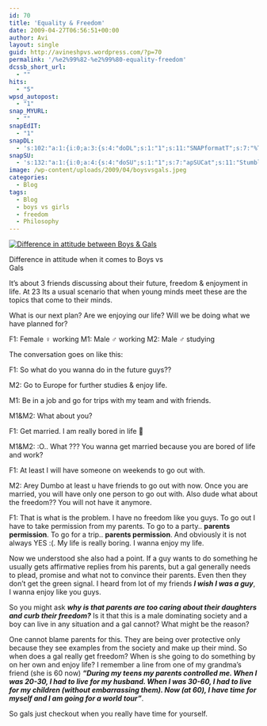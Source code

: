 ```yaml
---
id: 70
title: 'Equality & Freedom'
date: 2009-04-27T06:56:51+00:00
author: Avi
layout: single
guid: http://avineshpvs.wordpress.com/?p=70
permalink: '/%e2%99%82-%e2%99%80-equality-freedom'
dcssb_short_url:
  - ""
hits:
  - "5"
wpsd_autopost:
  - "1"
snap_MYURL:
  - ""
snapEdIT:
  - "1"
snapDL:
  - 's:102:"a:1:{i:0;a:3:{s:4:"doDL";s:1:"1";s:11:"SNAPformatT";s:7:"%TITLE%";s:10:"SNAPformat";s:9:"%EXCERPT%";}}";'
snapSU:
  - 's:132:"a:1:{i:0;a:4:{s:4:"doSU";s:1:"1";s:7:"apSUCat";s:11:"StumbleUpon";s:4:"nsfw";s:1:"0";s:10:"SNAPformat";s:19:"%TITLE% - %EXCERPT%";}}";'
image: /wp-content/uploads/2009/04/boysvsgals.jpeg
categories:
  - Blog
tags:
  - Blog
  - boys vs girls
  - freedom
  - Philosophy
---
```

<div id="attachment_271" style="width: 328px" class="wp-caption aligncenter">
  <a href="https://i0.wp.com/www.avineshpvs.com/wp-content/uploads/2009/04/boysvsgals.jpeg" data-rel="lightbox-0" data-imagelightbox="0" title=""><img src="https://i0.wp.com/www.avineshpvs.com/wp-content/uploads/2009/04/boysvsgals.jpeg?resize=600%2C300" alt="Difference in attitude between Boys &#038; Gals" class="size-full wp-image-271" data-recalc-dims="1" /></a>
  
  <p class="wp-caption-text">
    Difference in attitude when it comes to Boys vs Gals
  </p>
</div>

It&#8217;s about 3 friends discussing about their future, freedom & enjoyment in life. At 23 Its a usual scenario that when young minds meet these are the topics that come to their minds.

What is our next plan? Are we enjoying our life? Will we be doing what we have planned for? 

<!--more-->

F1: Female ♀ working M1: Male ♂ working M2: Male ♂ studying

The conversation goes on like this:

F1: So what do you wanna do in the future guys??

M2: Go to Europe for further studies & enjoy life.

M1: Be in a job and go for trips with my team and with friends.

M1&M2: What about you?

F1: Get married. I am really bored in life 🙂

M1&M2: :O.. What ??? You wanna get married because you are bored of life and work?

F1: At least I will have someone on weekends to go out with.

M2: Arey Dumbo at least u have friends to go out with now. Once you are married, you will have only one person to go out with. Also dude what about the freedom?? You will not have it anymore.

F1: That is what is the problem. I have no freedom like you guys. To go out I have to take permission from my parents. To go to a party.. **parents permission**. To go for a trip.. **parents permission**. And obviously it is not always YES :(. My life is really boring. I wanna enjoy my life.

Now we understood she also had a point. If a guy wants to do something he usually gets affirmative replies from his parents, but a gal generally needs to plead, promise and what not to convince their parents. Even then they don&#8217;t get the green signal. I heard from lot of my friends _**I wish I was a guy**_, I wanna enjoy like you guys.

So you might ask _**why is that parents are too caring about their daughters and curb their freedom?**_ Is it that this is a male dominating society and a boy can live in any situation and a gal cannot? What might be the reason?

One cannot blame parents for this. They are being over protective only because they see examples from the society and make up their mind. So when does a gal really get freedom? When is she going to do something by on her own and enjoy life? I remember a line from one of my grandma&#8217;s friend (she is 60 now) **&#8220;_During my teens my parents controlled me. When I was 20-30, I had to live for my husband. When I was 30-60, I had to live for my children (without embarrassing them). Now (at 60), I have time for myself and I am going for a world tour&#8221;_**.

So gals just checkout when you really have time for yourself.